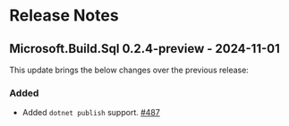 # Release Notes

## Microsoft.Build.Sql 0.2.4-preview - 2024-11-01

This update brings the below changes over the previous release:

### Added
* Added `dotnet publish` support. [#487](https://github.com/microsoft/DacFx/pull/487)